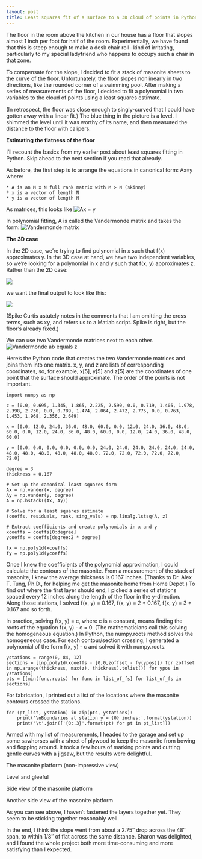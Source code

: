 ```yaml
---
layout: post
title: Least squares fit of a surface to a 3D cloud of points in Python (with ridiculous application)
---
```

The floor in the room above the kitchen in our house has a floor that slopes almost 1 inch per foot for half of the room. Experimentally, we have found that this is steep enough to make a desk chair roll– kind of irritating, particularly to my special ladyfriend who happens to occupy such a chair in that zone.

To compensate for the slope, I decided to fit a stack of masonite sheets to the curve of the floor. Unfortunately, the floor slopes nonlinearly in two directions, like the rounded corner of a swimming pool. After making a series of measurements of the floor, I decided to fit a polynomial in two variables to the cloud of points using a least squares estimate.

(In retrospect, the floor was close enough to singly-curved that I could have gotten away with a linear fit.) The blue thing in the picture is a level. I shimmed the level until it was worthy of its name, and then measured the distance to the floor with calipers.

**Estimating the flatness of the floor**

I’ll recount the basics from my earlier post about least squares fitting in Python. Skip ahead to the next section if you read that already.

As before, the first step is to arrange the equations in canonical form:
Ax=y
where:

    * A is an M x N full rank matrix with M > N (skinny)
    * x is a vector of length N
    * y is a vector of length M

As matrices, this looks like
![Ax = y](http://pingswept.org/images/equations/ax_equals_y.png)

In polynomial fitting, A is called the Vandermonde matrix and takes the form:
![Vandermonde matrix](http://pingswept.org/images/equations/vandermonde_matrix.png)

**The 3D case**

In the 2D case, we’re trying to find polynomial in x such that f(x) approximates y. In the 3D case at hand, we have two independent variables, so we’re looking for a polynomial in x and y such that f(x, y) approximates z. Rather than the 2D case:

<img src="http://chart.apis.google.com/chart?cht=tx&chl=y = x_Nt^N %2B . . . %2B x_2 t^2 %2B x_1t %2B x_0">

we want the final output to look like this:

<img src="http://chart.apis.google.com/chart?cht=tx&chl=z = a_Nx^N %2B . . . %2B a_2 x^2 %2B a_1x %2B a_0 %2B b_Ny^N %2B . . . %2B b_2 y^2 %2B b_1y %2B b_0">

(Spike Curtis astutely notes in the comments that I am omitting the cross terms, such as xy, and refers us to a Matlab script. Spike is right, but the floor’s already fixed.)

We can use two Vandermonde matrices next to each other.
![Vandermonde ab equals z](http://pingswept.org/images/equations/vandermonde_ab_equals_z.png)

Here’s the Python code that creates the two Vandermonde matrices and joins them into one matrix. x, y, and z are lists of corresponding coordinates, so, for example, x\[5\], y\[5\] and z\[5\] are the coordinates of one point that the surface should approximate. The order of the points is not important.

    import numpy as np
     
    z = [0.0, 0.695, 1.345, 1.865, 2.225, 2.590, 0.0, 0.719, 1.405, 1.978, 2.398, 2.730, 0.0, 0.789, 1.474, 2.064, 2.472, 2.775, 0.0, 0.763, 1.453, 1.968, 2.356, 2.649]
     
    x = [0.0, 12.0, 24.0, 36.0, 48.0, 60.0, 0.0, 12.0, 24.0, 36.0, 48.0, 60.0, 0.0, 12.0, 24.0, 36.0, 48.0, 60.0, 0.0, 12.0, 24.0, 36.0, 48.0, 60.0]
     
    y = [0.0, 0.0, 0.0, 0.0, 0.0, 0.0, 24.0, 24.0, 24.0, 24.0, 24.0, 24.0, 48.0, 48.0, 48.0, 48.0, 48.0, 48.0, 72.0, 72.0, 72.0, 72.0, 72.0, 72.0]
     
    degree = 3
    thickness = 0.167
     
    # Set up the canonical least squares form
    Ax = np.vander(x, degree)
    Ay = np.vander(y, degree)
    A = np.hstack((Ax, Ay))
     
    # Solve for a least squares estimate
    (coeffs, residuals, rank, sing_vals) = np.linalg.lstsq(A, z)
     
    # Extract coefficients and create polynomials in x and y
    xcoeffs = coeffs[0:degree]
    ycoeffs = coeffs[degree:2 * degree]
     
    fx = np.poly1d(xcoeffs)
    fy = np.poly1d(ycoeffs)

Once I knew the coefficients of the polynomial approximation, I could calculate the contours of the masonite. From a measurement of the stack of masonite, I knew the average thickness is 0.167 inches. (Thanks to Dr. Alex T. Tung, Ph.D., for helping me get the masonite home from Home Depot.) To find out where the first layer should end, I picked a series of stations spaced every 12 inches along the length of the floor in the y-direction. Along those stations, I solved f(x, y) = 0.167, f(x, y) = 2 * 0.167, f(x, y) = 3 * 0.167 and so forth.

In practice, solving f(x, y) = c, where c is a constant, means finding the roots of the equation f(x, y) - c = 0. (The mathematicians call this solving the homogeneous equation.) In Python, the numpy.roots method solves the homogeneous case. For each contour/section crossing, I generated a polynomial of the form f(x, y) - c and solved it with numpy.roots.

    ystations = range(0, 84, 12)
    sections = [[np.poly1d(xcoeffs - [0,0,zoffset - fy(ypos)]) for zoffset in np.arange(thickness, max(z), thickness).tolist()] for ypos in ystations]
    pts = [[min(func.roots) for func in list_of_fs] for list_of_fs in sections]

For fabrication, I printed out a list of the locations where the masonite contours crossed the stations.

    for (pt_list, ystation) in zip(pts, ystations):
        print('\nBoundaries at station y = {0} inches:'.format(ystation))
        print('\t'.join(['{0:.3}'.format(pt) for pt in pt_list]))

Armed with my list of measurements, I headed to the garage and set up some sawhorses with a sheet of plywood to keep the masonite from bowing and flopping around. It took a few hours of marking points and cutting gentle curves with a jigsaw, but the results were delightful.

The masonite platform (non-impressive view)

Level and gleeful

Side view of the masonite platform

Another side view of the masonite platform

As you can see above, I haven’t fastened the layers together yet. They seem to be sticking together reasonably well.

In the end, I think the slope went from about a 2.75″ drop across the 48″ span, to within 1/8″ of flat across the same distance. Sharon was delighted, and I found the whole project both more time-consuming and more satisfying than I expected.
